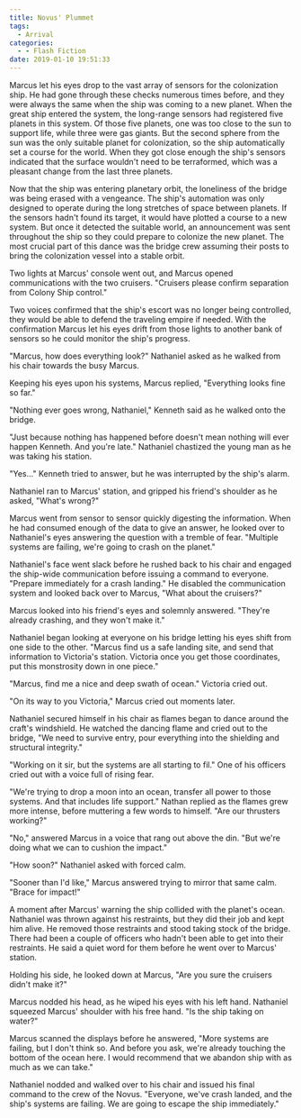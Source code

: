 ```yaml
---
title: Novus' Plummet
tags:
  - Arrival
categories:
  - - Flash Fiction
date: 2019-01-10 19:51:33
---
```


Marcus let his eyes drop to the vast array of sensors for the colonization ship.  He had gone through these checks numerous times before, and they were always the same when the ship was coming to a new planet.  When the great ship entered the system, the long-range sensors had registered five planets in this system.  Of those five planets, one was too close to the sun to support life, while three were gas giants.  But the second sphere from the sun was the only suitable planet for colonization, so the ship automatically set a course for the world.  When they got close enough the ship's sensors indicated that the surface wouldn't need to be terraformed, which was a pleasant change from the last three planets.

Now that the ship was entering planetary orbit, the loneliness of the bridge was being erased with a vengeance.  The ship's automation was only designed to operate during the long stretches of space between planets.<!-- more -->  If the sensors hadn't found its target, it would have plotted a course to a new system.  But once it detected the suitable world, an announcement was sent throughout the ship so they could prepare to colonize the new planet.  The most crucial part of this dance was the bridge crew assuming their posts to bring the colonization vessel into a stable orbit.

Two lights at Marcus' console went out, and Marcus opened communications with the two cruisers.  "Cruisers please confirm separation from Colony Ship control."

Two voices confirmed that the ship's escort was no longer being controlled, they would be able to defend the traveling empire if needed.  With the confirmation Marcus let his eyes drift from those lights to another bank of sensors so he could monitor the ship's progress.

"Marcus, how does everything look?"  Nathaniel asked as he walked from his chair towards the busy Marcus.

Keeping his eyes upon his systems, Marcus replied, "Everything looks fine so far."

"Nothing ever goes wrong, Nathaniel," Kenneth said as he walked onto the bridge.

"Just because nothing has happened before doesn't mean nothing will ever happen Kenneth.  And you're late."  Nathaniel chastized the young man as he was taking his station.

"Yes..."  Kenneth tried to answer, but he was interrupted by the ship's alarm.

Nathaniel ran to Marcus' station, and gripped his friend's shoulder as he asked, "What's wrong?"

Marcus went from sensor to sensor quickly digesting the information.  When he had consumed enough of the data to give an answer, he looked over to Nathaniel's eyes answering the question with a tremble of fear.  "Multiple systems are failing, we're going to crash on the planet."

Nathaniel's face went slack before he rushed back to his chair and engaged the ship-wide communication before issuing a command to everyone.  "Prepare immediately for a crash landing."  He disabled the communication system and looked back over to Marcus, "What about the cruisers?"

Marcus looked into his friend's eyes and solemnly answered.  "They're already crashing, and they won't make it."

Nathaniel began looking at everyone on his bridge letting his eyes shift from one side to the other.  "Marcus find us a safe landing site, and send that information to Victoria's station.  Victoria once you get those coordinates, put this monstrosity down in one piece."

"Marcus, find me a nice and deep swath of ocean."  Victoria cried out.

"On its way to you Victoria," Marcus cried out moments later.

Nathaniel secured himself in his chair as flames began to dance around the craft's windshield.  He watched the dancing flame and cried out to the bridge, "We need to survive entry, pour everything into the shielding and structural integrity."

"Working on it sir, but the systems are all starting to fil."  One of his officers cried out with a voice full of rising fear.

"We're trying to drop a moon into an ocean, transfer all power to those systems.  And that includes life support."  Nathan replied as the flames grew more intense, before muttering a few words to himself.  "Are our thrusters working?"

"No," answered Marcus in a voice that rang out above the din.  "But we're doing what we can to cushion the impact."

"How soon?"  Nathaniel asked with forced calm.

"Sooner than I'd like," Marcus answered trying to mirror that same calm.  "Brace for impact!"

A moment after Marcus' warning the ship collided with the planet's ocean.  Nathaniel was thrown against his restraints, but they did their job and kept him alive.  He removed those restraints and stood taking stock of the bridge.  There had been a couple of officers who hadn't been able to get into their restraints.  He said a quiet word for them before he went over to Marcus' station.

Holding his side, he looked down at Marcus, "Are you sure the cruisers didn't make it?"

Marcus nodded his head, as he wiped his eyes with his left hand.  Nathaniel squeezed Marcus' shoulder with his free hand.  "Is the ship taking on water?"

Marcus scanned the displays before he answered, "More systems are failing, but I don't think so.  And before you ask, we're already touching the bottom of the ocean here.  I would recommend that we abandon ship with as much as we can take."

Nathaniel nodded and walked over to his chair and issued his final command to the crew of the Novus.  "Everyone, we've crash landed, and the ship's systems are failing.  We are going to escape the ship immediately."